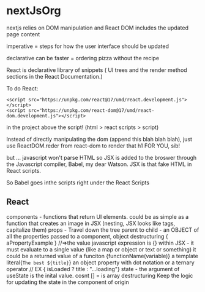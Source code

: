 # nextJsOrg
nextjs relies on DOM manipulation and React
DOM includes the updated page content

imperative = steps for how the user interface should be updated

declarative can be faster = ordering pizza without the recipe

React is declarative library of snippets ( UI trees and the render method sections in the React Documentation.)

To do React:

    <script src="https://unpkg.com/react@17/umd/react.development.js"></script>
    <script src="https://unpkg.com/react-dom@17/umd/react-dom.development.js"></script>

 in the project above the script! (html > react scripts > script)

Instead of directly manipulating the dom (append this  blah blah blah), just use ReactDOM.reder from react-dom to render that h1 FOR YOU, sib!

but ... javascript won't parse HTML so JSX is added to the broswer through the Javascript compiler, Babel, my dear Watson. JSX is that fake HTML in React scripts.

So Babel goes inthe scripts right under the React Scripts

 ## React
 components - functions that return UI elements. could be as simple as a function that creates an image in JSX (nesting, JSX looks like tags, capitalize them)
 props - Travel down the tree parent to child - an OBJECT of all the properties passed to a component, 
            object destructuring { aPropertyExample } //=>the value
            javascript expression is {} within JSX - it must evaluate to a single value (like a map or object or text or something)
                    it could be a returned value of a funciton {functionName(variable)} 
                        a template literal{`The best ${title}`}
                        an object property with dot notation
                        or a ternary operator // EX { isLoaded ? title : "...loading"}
 state -  the argument of useState is the inital value.  cosnt [] = is array destructuring
            Keep the logic for updating the state in the component of origin
            

